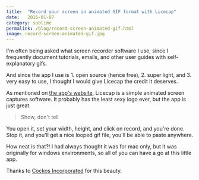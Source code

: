 ```yaml
---
title:  "Record your screen in animated GIF format with Licecap"
date:   2016-01-07
category: sublime
permalink: /blog/record-screen-animated-gif.html
image: record-screen-animated-gif.jpg
---
```

I'm often being asked what screen recorder software I use, since I frequently document tutorials, emails, and other user guides with self-explanatory gifs.

And since the app I use is 1. open source (hence free), 2. super light, and 3. very easy to use, I thought I would give Licecap the credit it deserves.

As mentioned on [the app's website](http://www.cockos.com/licecap/), Licecap is a simple animated screen captures software. It probably has the least sexy logo ever, but the app is just great.

> Show, don't tell

You open it, set your width, height, and click on record, and you're done. Stop it, and you'll get a nice looped gif file, you'll be able to paste anywhere.

How neat is that?! I had always thought it was for mac only, but it was originally for windows environments, so all of you can have a go at this little app.

Thanks to [Cockos Incorporated](http://www.cockos.com/) for this beauty.